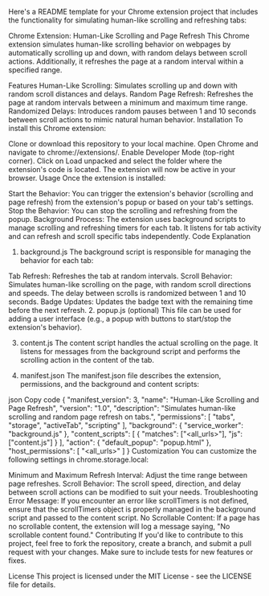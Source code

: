 
Here's a README template for your Chrome extension project that includes the functionality for simulating human-like scrolling and refreshing tabs:

Chrome Extension: Human-Like Scrolling and Page Refresh
This Chrome extension simulates human-like scrolling behavior on webpages by automatically scrolling up and down, with random delays between scroll actions. Additionally, it refreshes the page at a random interval within a specified range.

Features
Human-Like Scrolling: Simulates scrolling up and down with random scroll distances and delays.
Random Page Refresh: Refreshes the page at random intervals between a minimum and maximum time range.
Randomized Delays: Introduces random pauses between 1 and 10 seconds between scroll actions to mimic natural human behavior.
Installation
To install this Chrome extension:

Clone or download this repository to your local machine.
Open Chrome and navigate to chrome://extensions/.
Enable Developer Mode (top-right corner).
Click on Load unpacked and select the folder where the extension's code is located.
The extension will now be active in your browser.
Usage
Once the extension is installed:

Start the Behavior: You can trigger the extension's behavior (scrolling and page refresh) from the extension's popup or based on your tab's settings.
Stop the Behavior: You can stop the scrolling and refreshing from the popup.
Background Process:
The extension uses background scripts to manage scrolling and refreshing timers for each tab.
It listens for tab activity and can refresh and scroll specific tabs independently.
Code Explanation
1. background.js
The background script is responsible for managing the behavior for each tab:

Tab Refresh: Refreshes the tab at random intervals.
Scroll Behavior: Simulates human-like scrolling on the page, with random scroll directions and speeds. The delay between scrolls is randomized between 1 and 10 seconds.
Badge Updates: Updates the badge text with the remaining time before the next refresh.
2. popup.js (optional)
This file can be used for adding a user interface (e.g., a popup with buttons to start/stop the extension's behavior).

3. content.js
The content script handles the actual scrolling on the page. It listens for messages from the background script and performs the scrolling action in the content of the tab.

4. manifest.json
The manifest.json file describes the extension, permissions, and the background and content scripts:

json
Copy code
{
  "manifest_version": 3,
  "name": "Human-Like Scrolling and Page Refresh",
  "version": "1.0",
  "description": "Simulates human-like scrolling and random page refresh on tabs.",
  "permissions": [
    "tabs",
    "storage",
    "activeTab",
    "scripting"
  ],
  "background": {
    "service_worker": "background.js"
  },
  "content_scripts": [
    {
      "matches": ["<all_urls>"],
      "js": ["content.js"]
    }
  ],
  "action": {
    "default_popup": "popup.html"
  },
  "host_permissions": [
    "<all_urls>"
  ]
}
Customization
You can customize the following settings in chrome.storage.local:

Minimum and Maximum Refresh Interval: Adjust the time range between page refreshes.
Scroll Behavior: The scroll speed, direction, and delay between scroll actions can be modified to suit your needs.
Troubleshooting
Error Message: If you encounter an error like scrollTimers is not defined, ensure that the scrollTimers object is properly managed in the background script and passed to the content script.
No Scrollable Content: If a page has no scrollable content, the extension will log a message saying, "No scrollable content found."
Contributing
If you'd like to contribute to this project, feel free to fork the repository, create a branch, and submit a pull request with your changes. Make sure to include tests for new features or fixes.

License
This project is licensed under the MIT License - see the LICENSE file for details.

